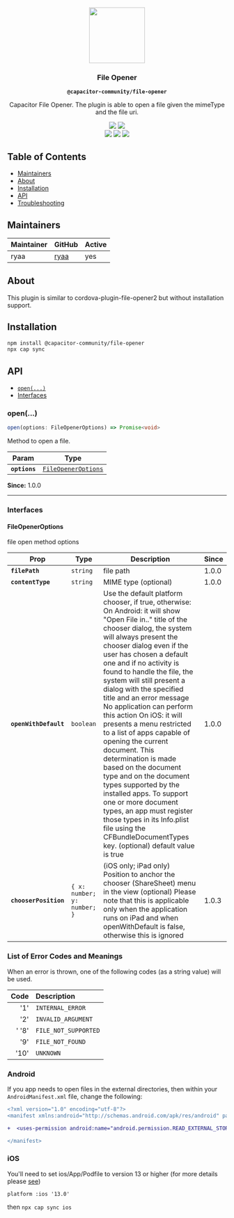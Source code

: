 <p align="center"><br><img src="https://user-images.githubusercontent.com/236501/85893648-1c92e880-b7a8-11ea-926d-95355b8175c7.png" width="128" height="128" /></p>
<h3 align="center">File Opener</h3>
<p align="center"><strong><code>@capacitor-community/file-opener</code></strong></p>
<p align="center">
  Capacitor File Opener. The plugin is able to open a file given the mimeType and the file uri.
</p>

<p align="center">
  <img src="https://img.shields.io/maintenance/yes/2022?style=flat-square" />
  <a href="https://www.npmjs.com/package/@capacitor-community/file-opener"><img src="https://img.shields.io/npm/l/@capacitor-community/file-opener?style=flat-square" /></a>
<br>
  <a href="https://www.npmjs.com/package/@capacitor-community/file-opener"><img src="https://img.shields.io/npm/dw/@capacitor-community/file-opener?style=flat-square" /></a>
  <a href="https://www.npmjs.com/package/@capacitor-community/file-opener"><img src="https://img.shields.io/npm/v/@capacitor-community/file-opener?style=flat-square" /></a>
<!-- ALL-CONTRIBUTORS-BADGE:START - Do not remove or modify this section -->
<a href="#contributors-"><img src="https://img.shields.io/badge/all%20contributors-1-orange?style=flat-square" /></a>
<!-- ALL-CONTRIBUTORS-BADGE:END -->
</p>

## Table of Contents

- [Maintainers](#maintainers)
- [About](#about)
- [Installation](#installation)
- [API](#api)
- [Troubleshooting](#troubleshooting)

## Maintainers

| Maintainer | GitHub                                | Active |
| ---------- | ------------------------------------- | ------ |
| ryaa       | [ryaa](https://github.com/ryaa)       | yes    |


## About

This plugin is similar to cordova-plugin-file-opener2 but without installation support.

## Installation

```bash
npm install @capacitor-community/file-opener
npx cap sync
```

## API

<docgen-index>

* [`open(...)`](#open)
* [Interfaces](#interfaces)

</docgen-index>

<docgen-api>
<!--Update the source file JSDoc comments and rerun docgen to update the docs below-->

### open(...)

```typescript
open(options: FileOpenerOptions) => Promise<void>
```

Method to open a file.

| Param         | Type                                                            |
| ------------- | --------------------------------------------------------------- |
| **`options`** | <code><a href="#fileopeneroptions">FileOpenerOptions</a></code> |

**Since:** 1.0.0

--------------------


### Interfaces


#### FileOpenerOptions

file open method options

| Prop                  | Type                                   | Description                                                                                                                                                                                                                                                                                                                                                                                                                                                                                                                                                                                                                                                                                                                                                                                      | Since |
| --------------------- | -------------------------------------- | ------------------------------------------------------------------------------------------------------------------------------------------------------------------------------------------------------------------------------------------------------------------------------------------------------------------------------------------------------------------------------------------------------------------------------------------------------------------------------------------------------------------------------------------------------------------------------------------------------------------------------------------------------------------------------------------------------------------------------------------------------------------------------------------------ | ----- |
| **`filePath`**        | <code>string</code>                    | file path                                                                                                                                                                                                                                                                                                                                                                                                                                                                                                                                                                                                                                                                                                                                                                                        | 1.0.0 |
| **`contentType`**     | <code>string</code>                    | MIME type (optional)                                                                                                                                                                                                                                                                                                                                                                                                                                                                                                                                                                                                                                                                                                                                                                             | 1.0.0 |
| **`openWithDefault`** | <code>boolean</code>                   | Use the default platform chooser, if true, otherwise: On Android: it will show "Open File in.." title of the chooser dialog, the system will always present the chooser dialog even if the user has chosen a default one and if no activity is found to handle the file, the system will still present a dialog with the specified title and an error message No application can perform this action On iOS: it will presents a menu restricted to a list of apps capable of opening the current document. This determination is made based on the document type and on the document types supported by the installed apps. To support one or more document types, an app must register those types in its Info.plist file using the CFBundleDocumentTypes key. (optional) default value is true | 1.0.0 |
| **`chooserPosition`** | <code>{ x: number; y: number; }</code> | (iOS only; iPad only) Position to anchor the chooser (ShareSheet) menu in the view (optional) Please note that this is applicable only when the application runs on iPad and when openWithDefault is false, otherwise this is ignored                                                                                                                                                                                                                                                                                                                                                                                                                                                                                                                                                            | 1.0.3 |

</docgen-api>

### List of Error Codes and Meanings
When an error is thrown, one of the following codes (as a string value) will be used.

| Code | Description                      |
|-----:|:---------------------------------|
|   '1' | `INTERNAL_ERROR`                |
|   '2' | `INVALID_ARGUMENT`              |
'   '8' | `FILE_NOT_SUPPORTED`            |
|   '9' | `FILE_NOT_FOUND`                |
|  '10' | `UNKNOWN`                       |

### Android

If you app needs to open files in the external directories, then within your `AndroidManifest.xml` file, change the following:

```diff
<?xml version="1.0" encoding="utf-8"?>
<manifest xmlns:android="http://schemas.android.com/apk/res/android" package="com.example">

+  <uses-permission android:name="android.permission.READ_EXTERNAL_STORAGE" />

</manifest>
```
### iOS
You'll need to set ios/App/Podfile to version 13 or higher (for more details please [see](https://capacitorjs.com/docs/ios#ios-support))
```
platform :ios '13.0'
```
then `npx cap sync ios`
